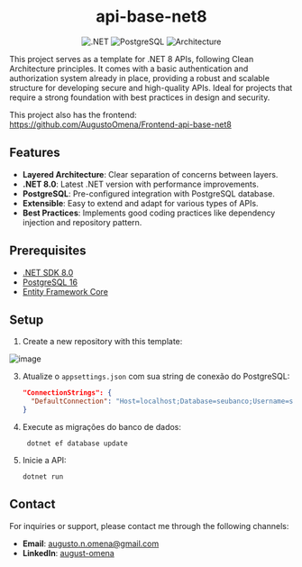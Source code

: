 <h1 align="center">api-base-net8</h1>

<p align="center">
  <img src="https://img.shields.io/badge/.NET-8.0-blue" alt=".NET">
  <img src="https://img.shields.io/badge/PostgreSQL-16-blue" alt="PostgreSQL">
  <img src="https://img.shields.io/badge/Architecture-Layered-orange" alt="Architecture">
</p>

This project serves as a template for .NET 8 APIs, following Clean Architecture principles. It comes with a basic authentication and authorization system already in place, providing a robust and scalable structure for developing secure and high-quality APIs. Ideal for projects that require a strong foundation with best practices in design and security.

This project also has the frontend: https://github.com/AugustoOmena/Frontend-api-base-net8

## Features

- **Layered Architecture**: Clear separation of concerns between layers.
- **.NET 8.0**: Latest .NET version with performance improvements.
- **PostgreSQL**: Pre-configured integration with PostgreSQL database.
- **Extensible**: Easy to extend and adapt for various types of APIs.
- **Best Practices**: Implements good coding practices like dependency injection and repository pattern.


## Prerequisites

- [.NET SDK 8.0](https://dotnet.microsoft.com/download)
- [PostgreSQL 16](https://www.postgresql.org/download/)
- [Entity Framework Core](https://docs.microsoft.com/en-us/ef/core/)

## Setup

1. Create a new repository with this template:

   
![image](https://github.com/user-attachments/assets/22a33fe0-92f2-4d32-b361-160b3c409772)


3. Atualize o `appsettings.json` com sua string de conexão do PostgreSQL:

   ```json
   "ConnectionStrings": {
     "DefaultConnection": "Host=localhost;Database=seubanco;Username=seuusuario;Password=suasenha"
   }

4. Execute as migrações do banco de dados:

        dotnet ef database update

5. Inicie a API:
   
       dotnet run

## Contact

For inquiries or support, please contact me through the following channels:

- **Email**: augusto.n.omena@gmail.com
- **LinkedIn**: [august-omena](https://www.linkedin.com/in/augusto-omena/)

